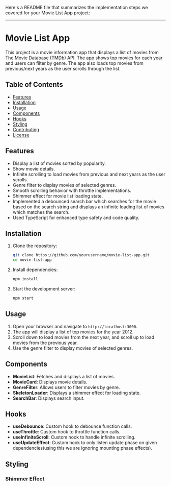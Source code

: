 Here's a README file that summarizes the implementation steps we covered for your Movie List App project:

---

# Movie List App

This project is a movie information app that displays a list of movies from The Movie Database (TMDb) API. The app shows top movies for each year and users can filter by genre. The app also loads top movies from previous/next years as the user scrolls through the list.

## Table of Contents

- [Features](#features)
- [Installation](#installation)
- [Usage](#usage)
- [Components](#components)
- [Hooks](#hooks)
- [Styling](#styling)
- [Contributing](#contributing)
- [License](#license)

## Features

- Display a list of movies sorted by popularity.
- Show movie details.
- Infinite scrolling to load movies from previous and next years as the user scrolls.
- Genre filter to display movies of selected genres.
- Smooth scrolling behavior with throttle implementations.
- Shimmer effect for movie list loading state.
- Implemented a debounced search bar which searches for the movie based on the search string and displays an infinite loading list of movies which matches the search.
- Used TypeScript for enhanced type safety and code quality.

## Installation

1. Clone the repository:

   ```bash
   git clone https://github.com/yourusername/movie-list-app.git
   cd movie-list-app
   ```

2. Install dependencies:

   ```bash
   npm install
   ```

3. Start the development server:
   ```bash
   npm start
   ```

## Usage

1. Open your browser and navigate to `http://localhost:3000`.
2. The app will display a list of top movies for the year 2012.
3. Scroll down to load movies from the next year, and scroll up to load movies from the previous year.
4. Use the genre filter to display movies of selected genres.

## Components

- **MovieList**: Fetches and displays a list of movies.
- **MovieCard**: Displays movie details.
- **GenreFilter**: Allows users to filter movies by genre.
- **SkeletonLoader**: Displays a shimmer effect for loading state.
- **SearchBar**: Displays search input.

## Hooks

- **useDebounce**: Custom hook to debounce function calls.
- **useThrottle**: Custom hook to throttle function calls.
- **useInfiniteScroll**: Custom hook to handle infinite scrolling.
- **useUpdateEffect**: Custom hook to only listen update phase on given dependencies(using this we are ignoring mounting phase effects).

## Styling

### Shimmer Effect
